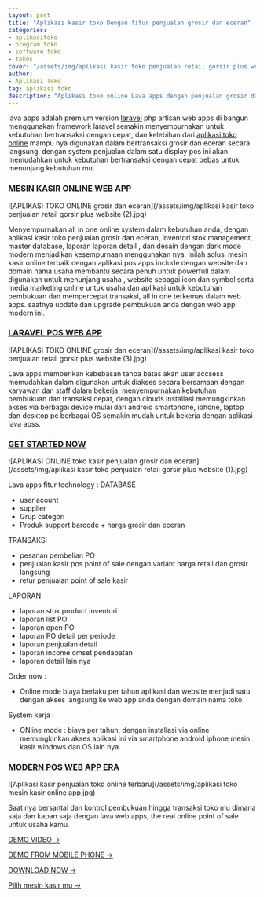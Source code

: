 ```yaml
---
layout: post
title: "Aplikasi kasir toko Dengan fitur penjualan grosir dan eceran"
categories: 
- aplikasitoko
- program toko
- software toko
- tokos
cover: "/assets/img/aplikasi kasir toko penjualan retail gorsir plus website (1).jpg"
author:
- Aplikasi Toko
tag: aplikasi toko
description: "Aplikasi toko online Lava apps dengan penjualan grosir dan eceran include laporan lengkap siap pakai web apps."
---
```

lava apps adalah premium version [laravel](https://laravel.com) php artisan web apps di bangun menggunakan framework laravel semakin menyempurnakan untuk kebutuhan bertransaksi dengan cepat, dan kelebihan dari [aplikasi toko online]({{page.url}}) mampu nya digunakan dalam bertransaksi grosir dan eceran secara langsung, dengan system penjualan dalam satu display pos ini akan memudahkan untuk kebutuhan bertransaksi dengan cepat bebas untuk menunjang kebutuhan mu.


### **[MESIN KASIR ONLINE WEB APP]({{page.url}})**

![APLIKASI TOKO ONLINE grosir dan eceran](/assets/img/aplikasi kasir toko penjualan retail gorsir plus website (2).jpg)

Menyempurnakan all in one online system dalam kebutuhan anda, dengan aplikasi kasir toko penjualan grosir dan eceran, inventori stok management, master database, laporan laporan detail , dan desain dengan dark mode modern menjadikan kesempurnaan menggunakan nya. Inilah solusi mesin kasir online terbaik dengan aplikasi pos apps include dengan website dan domain nama usaha membantu secara penuh untuk powerfull dalam digunakan untuk menunjang usaha , website sebagai icon dan symbol serta media marketing online untuk usaha,dan aplikasi untuk kebutuhan pembukuan dan mempercepat transaksi, all in one terkemas dalam web apps. saatnya update dan upgrade pembukuan anda dengan web app modern ini.



### **[LARAVEL POS WEB APP]({{page.url}})**

![APLIKASI TOKO ONLINE  grosir dan eceran](/assets/img/aplikasi kasir toko penjualan retail gorsir plus website (3).jpg)

Lava apps memberikan kebebasan tanpa batas akan user accsess memudahkan dalam digunakan untuk diakses secara bersamaan dengan karyawan dan staff dalam bekerja, menyempurnakan kebutuhan pembukuan dan transaksi cepat, dengan clouds installasi memungkinkan akses via berbagai device mulai dari android smartphone, iphone, laptop dan desktop pc berbagai OS semakin mudah untuk bekerja dengan aplikasi lava apss.



### **[GET STARTED NOW]({{page.url}})**

![APLIKASI ONLINE toko kasir penjualan grosir dan eceran](/assets/img/aplikasi kasir toko penjualan retail gorsir plus website (1).jpg)

Lava apps fitur technology :
DATABASE
+ user acount
+ supplier
+ Grup categori
+ Produk support barcode + harga grosir dan eceran

TRANSAKSI
+ pesanan pembelian PO
+ penjualan kasir pos point of sale dengan variant harga retail dan grosir langsung
+ retur penjualan point of sale kasir

LAPORAN
+ laporan stok product inventori
+ laporan list PO
+ laporan open PO
+ laporan PO detail per periode
+ laporan penjualan detail
+ laporan income omset pendapatan
+ laporan detail lain nya

Order now :
+ Online mode biaya berlaku per tahun aplikasi dan website menjadi satu dengan akses langsung ke web app anda dengan domain nama toko

System kerja :
+ ONline mode : biaya per tahun, dengan installasi via online memungkinkan akses aplikasi ini via smartphone android iphone mesin kasir windows dan OS lain nya.



### **[MODERN POS WEB APP ERA]({{page.url}})**

![Aplikasi kasir penjualan toko online terbaru](/assets/img/aplikasi toko mesin kasir online app.jpg)

Saat nya bersantai dan kontrol pembukuan hingga transaksi toko mu dimana saja dan kapan saja dengan lava web apps, the real online point of sale untuk usaha kamu.


[DEMO VIDEO →](https://www.youtube.com/watch?v=cNUSs39N-jA&t=142s)

[DEMO FROM MOBILE PHONE →](https://www.youtube.com/watch?v=EaGajIn8yrU&t=131s)

[DOWNLOAD NOW →](https://mesinkasir.github.io/e-catalog/lavaapp.pdf)

[Pilih mesin kasir mu →](/hardware)
